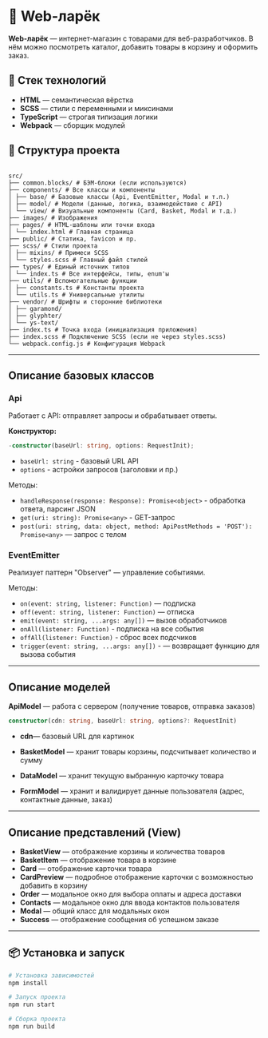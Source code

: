 # 🛒 Web-ларёк

**Web-ларёк** — интернет-магазин с товарами для веб-разработчиков. В нём можно посмотреть каталог, добавить товары в корзину и оформить заказ.

## 🔧 Стек технологий

- **HTML** — семантическая вёрстка
- **SCSS** — стили с переменными и миксинами
- **TypeScript** — строгая типизация логики
- **Webpack** — сборщик модулей

## 📁 Структура проекта

```

src/
├── common.blocks/ # БЭМ-блоки (если используются)
├── components/ # Все классы и компоненты
│ ├── base/ # Базовые классы (Api, EventEmitter, Modal и т.п.)
│ ├── model/ # Модели (данные, логика, взаимодействие с API)
│ └── view/ # Визуальные компоненты (Card, Basket, Modal и т.д.)
├── images/ # Изображения
├── pages/ # HTML-шаблоны или точки входа
│ └── index.html # Главная страница
├── public/ # Статика, favicon и пр.
├── scss/ # Стили проекта
│ ├── mixins/ # Примеси SCSS
│ └── styles.scss # Главный файл стилей
├── types/ # Единый источник типов
│ └── index.ts # Все интерфейсы, типы, enum'ы
├── utils/ # Вспомогательные функции
│ ├── constants.ts # Константы проекта
│ └── utils.ts # Универсальные утилиты
├── vendor/ # Шрифты и сторонние библиотеки
│ ├── garamond/
│ ├── glyphter/
│ └── ys-text/
├── index.ts # Точка входа (инициализация приложения)
├── index.scss # Подключение SCSS (если не через styles.scss)
└── webpack.config.js # Конфигурация Webpack

```

---

## Описание базовых классов

### Api

Работает с API: отправляет запросы и обрабатывает ответы.

**Конструктор:**

```ts
-constructor(baseUrl: string, options: RequestInit);
```

- `baseUrl: string` - базовый URL API
- `options` - астройки запросов (заголовки и пр.)

Методы:

- `handleResponse(response: Response): Promise<object>` - обработка ответа, парсинг JSON
- `get(uri: string): Promise<any>` - GET-запрос
- `post(uri: string, data: object, method: ApiPostMethods = 'POST'): Promise<any>` — запрос с телом

### EventEmitter

Реализует паттерн "Observer" — управление событиями.

Методы:

- `on(event: string, listener: Function)` — подписка
- `off(event: string, listener: Function)` — отписка
- `emit(event: string, ...args: any[])` — вызов обработчиков
- `onAll(listener: Function)` - подписка на все события
- `offAll(listener: Function)` - сброс всех подсчиков
- `trigger(event: string, ...args: any[])` - — возвращает функцию для вызова события

---

## Описание моделей

**ApiModel** — работа с сервером (получение товаров, отправка заказов)

```ts
constructor(cdn: string, baseUrl: string, options?: RequestInit)

```

- **cdn**— базовый URL для картинок

- **BasketModel** — хранит товары корзины, подсчитывает количество и сумму
- **DataModel** — хранит текущую выбранную карточку товара
- **FormModel** — хранит и валидирует данные пользователя (адрес, контактные данные, заказ)

---

## Описание представлений (View)

- **BasketView** — отображение корзины и количества товаров
- **BasketItem** — отображение товара в корзине
- **Card** — отображение карточки товара
- **CardPreview** — подробное отображение карточки с возможностью добавить в корзину
- **Order** — модальное окно для выбора оплаты и адреса доставки
- **Contacts** — модальное окно для ввода контактов пользователя
- **Modal** — общий класс для модальных окон
- **Success** — отображение сообщения об успешном заказе

---

## 📦 Установка и запуск

```bash
# Установка зависимостей
npm install

# Запуск проекта
npm run start

# Сборка проекта
npm run build
```
